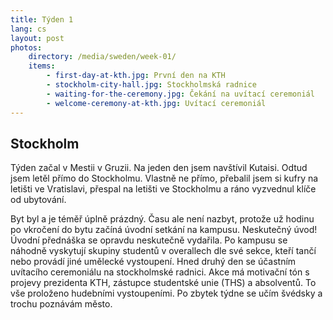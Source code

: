 ```yaml
---
title: Týden 1
lang: cs
layout: post
photos:
    directory: /media/sweden/week-01/
    items:
        - first-day-at-kth.jpg: První den na KTH
        - stockholm-city-hall.jpg: Stockholmská radnice
        - waiting-for-the-ceremony.jpg: Čekání na uvítací ceremoniál
        - welcome-ceremony-at-kth.jpg: Uvítací ceremoniál
---
```


## Stockholm

Týden začal v Mestii v Gruzii. Na jeden den jsem navštívil Kutaisi. Odtud jsem letěl přímo do Stockholmu. Vlastně ne přímo, přebalil jsem si kufry na letišti ve Vratislavi, přespal na letišti ve Stockholmu a ráno vyzvednul klíče od ubytování.

Byt byl a je téměř úplně prázdný. Času ale není nazbyt, protože už hodinu po vkročení do bytu začíná úvodní setkání na kampusu. Neskutečný úvod! Úvodní přednáška se opravdu neskutečně vydařila. Po kampusu se náhodně vyskytují skupiny studentů v overallech dle své sekce, kteří tančí nebo provádí jiné umělecké vystoupení. Hned druhý den se účastním uvítacího ceremoniálu na stockholmské radnici. Akce má motivační tón s projevy prezidenta KTH, zástupce studentské unie (THS) a absolventů. To vše proloženo hudebními vystoupeními. Po zbytek týdne se učím švédsky a trochu poznávám město.
